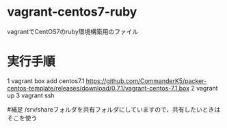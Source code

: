 # vagrant-centos7-ruby
vagrantでCentOS7のruby環境構築用のファイル

# 実行手順
1 vagrant box add centos7.1 https://github.com/CommanderK5/packer-centos-template/releases/download/0.7.1/vagrant-centos-7.1.box
2 vagrant up 
3 vagrant ssh

#補足
/srv/shareフォルダを共有フォルダにしていますので、共有したいときはそこを使う

